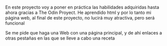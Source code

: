En este proyecto voy a poner en práctica las habilidades adquiridas hasta ahora gracias a The Odin Proyect.
He aprendido html y por lo tanto mi página web, al final de este proyecto, no lucirá muy atractiva, pero será funcional

Se me pide que haga una Web con una página principal, y de ahí enlaces a otras pestañas en las que se lleve a cabo una receta
